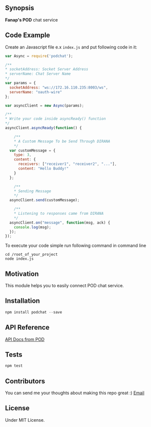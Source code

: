 ## Synopsis

**Fanap's POD** chat service

## Code Example

Create an Javascript file e.x `index.js` and put following code in it:

```javascript
var Async = require('podchat');

/**
* socketAddress: Socket Server Address
* serverName: Chat Server Name
*/
var params = {
  socketAddress: "ws://172.16.110.235:8003/ws",
  serverName: "oauth-wire"
};

var asyncClient = new Async(params);

/**
* Write your code inside asyncReady() function
*/
asyncClient.asyncReady(function() {

	/**
	* A Custom Message To be Send Through DIRANA
	*/
  var customMessage = {
    type: 3,
    content: {
      receivers: ["receiver1", "receiver2", "..."],
      content: "Hello Buddy!"
    }
  };

	/**
	* Sending Message
	*/
  asyncClient.send(customMessage);

	/**
	* Listening to responses came from DIRANA
	*/
  asyncClient.on("message", function(msg, ack) {
    console.log(msg);
  });
});
```
To execute your code simple run following command in command line

```
cd /root_of_your_project
node index.js
```

## Motivation

This module helps you to easily connect POD chat service.

## Installation

```javascript
npm install podchat --save
```

## API Reference

[API Docs from POD](http://www.fanapium.com)

## Tests

```javascript
npm test
```

## Contributors

You can send me your thoughts about making this repo great :)
[Email](masoudmanson@gmail.com)

## License

Under MIT License.
